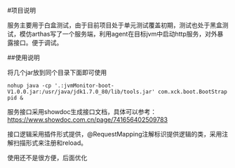 #项目说明

服务主要用于白盒测试，由于目前项目处于单元测试覆盖初期，测试也处于黑盒测试，模仿arthas写了一个服务端，利用agent在目标jvm中启动http服务，对外暴露接口。便于调试。

##使用说明

将几个jar放到同个目录下面即可使用

``nohup java -cp '.:jvmMonitor-boot-V1.0.0.jar:/usr/java/jdk1.7.0_80/lib/tools.jar' com.xck.boot.BootStrap pid &``

服务接口采用showdoc生成接口文档，具体可以参考：https://www.showdoc.com.cn/page/741656402509783

接口逻辑采用插件形式提供，@RequestMapping注解标识提供逻辑的类，采用注解扫描形式来注册和reload。

使用还不是很方便，后面优化
